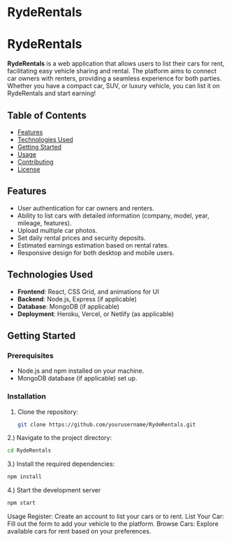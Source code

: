 # RydeRentals
# RydeRentals

**RydeRentals** is a web application that allows users to list their cars for rent, facilitating easy vehicle sharing and rental. The platform aims to connect car owners with renters, providing a seamless experience for both parties. Whether you have a compact car, SUV, or luxury vehicle, you can list it on RydeRentals and start earning!

## Table of Contents

- [Features](#features)
- [Technologies Used](#technologies-used)
- [Getting Started](#getting-started)
- [Usage](#usage)
- [Contributing](#contributing)
- [License](#license)

## Features

- User authentication for car owners and renters.
- Ability to list cars with detailed information (company, model, year, mileage, features).
- Upload multiple car photos.
- Set daily rental prices and security deposits.
- Estimated earnings estimation based on rental rates.
- Responsive design for both desktop and mobile users.

## Technologies Used

- **Frontend**: React, CSS Grid, and animations for UI
- **Backend**: Node.js, Express (if applicable)
- **Database**: MongoDB (if applicable)
- **Deployment**: Heroku, Vercel, or Netlify (as applicable)

## Getting Started

### Prerequisites

- Node.js and npm installed on your machine.
- MongoDB database (if applicable) set up.

### Installation

1. Clone the repository:
   ```bash
   git clone https://github.com/yourusername/RydeRentals.git
2.) Navigate to the project directory:
 ```bash
 cd RydeRentals
```

3.) Install the required dependencies:
 ```bash
npm install
```

4.) Start the development server
 ```bash
npm start
```
Usage
Register: Create an account to list your cars or to rent.
List Your Car: Fill out the form to add your vehicle to the platform.
Browse Cars: Explore available cars for rent based on your preferences.
